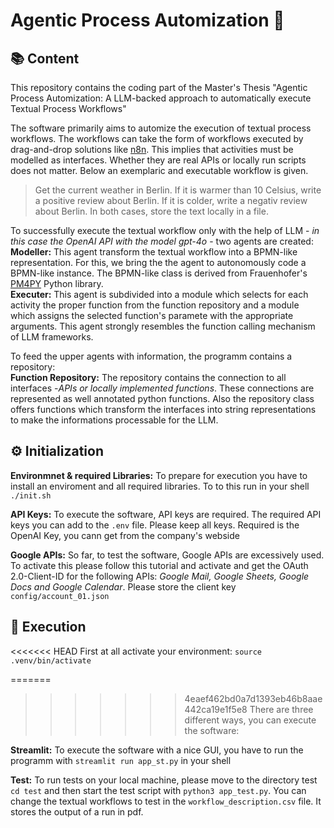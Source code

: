 # Agentic Process Automization 🤖
## 📚 Content
This repository contains the coding part of the Master's Thesis "Agentic Process Automization: A LLM-backed approach to automatically execute Textual Process Workflows"

The software primarily aims to automize the execution of textual process workflows. The workflows can take the form of workflows executed by drag-and-drop solutions like [n8n](https://n8n.io/). This implies that activities must be modelled as interfaces. Whether they are real APIs or locally run scripts does not matter. Below an exemplaric and executable workflow is given.

> Get the current weather in Berlin. If it is warmer than 10 Celsius, write a positive review about Berlin. If it is colder, write a negativ review about Berlin. In both cases, store the text locally in a file.

To successfully execute the textual workflow only with the help of LLM - *in this case the OpenAI API with the model gpt-4o* - two agents are created:\
**Modeller:** This agent transform the textual workflow into a BPMN-like representation. For this, we bring the the agent to autonomously code a BPMN-like instance. The BPMN-like class is derived from Frauenhofer's [PM4PY](https://pm4py.fit.fraunhofer.de/) Python library.\
**Executer:** This agent is subdivided into a module which selects for each activity the proper function from the function repository and a module which assigns the selected function's paramete with the appropriate arguments. This agent strongly resembles the function calling mechanism of LLM frameworks.

To feed the upper agents with information, the programm contains a repository:\
**Function Repository:** The repository contains the connection to all interfaces -*APIs or locally implemented functions*. These connections are represented as well annotated python functions. Also the repository class offers functions which transform the interfaces into string representations to make the informations processable for the LLM.

## ⚙️ Initialization
**Environmnet & required Libraries:** To prepare for execution you have to install an enviroment and all required libraries. To to this run in your shell `./init.sh`

**API Keys:** To execute the software, API keys are required. The required API keys you can add to the `.env` file. Please keep all keys. Required is the OpenAI Key, you cann get from the company's webside

**Google APIs:** So far, to test the software, Google APIs are excessively used. To activate this please follow this tutorial and activate and get the OAuth 2.0-Client-ID for the following APIs: *Google Mail, Google Sheets, Google Docs and Google Calendar*. Please store the client key `config/account_01.json`

## 🚀 Execution
<<<<<<< HEAD
First at all activate your environment: `source .venv/bin/activate`

=======
>>>>>>> 4eaef462bd0a7d1393eb46b8aae442ca19e1f5e8
There are three different ways, you can execute the software:

**Streamlit:** To execute the software with a nice GUI, you have to run the programm with `streamlit run app_st.py` in your shell

**Test:** To run tests on your local machine, please move to the directory test `cd test` and then start the test script with `python3 app_test.py`. You can change the textual workflows to test in the `workflow_description.csv` file. It stores the output of a run in pdf.





